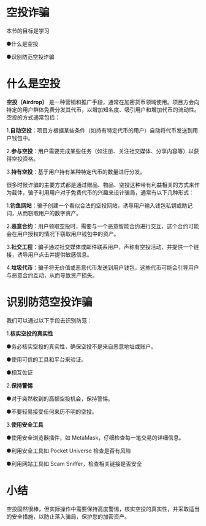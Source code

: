 # 空投诈骗

本节的目标是学习

●什么是空投

●识别防范空投诈骗

#  什么是空投

**空投（Airdrop）** 是一种营销和推广手段，通常在加密货币领域使用。项目方会向特定的用户群体免费分发其代币，以增加知名度、吸引用户和增加代币的流动性。空投的方式通常包括：

1.**自动空投**：项目方根据某些条件（如持有特定代币的用户）自动将代币发送到用户钱包中。

2.**参与空投**：用户需要完成某些任务（如注册、关注社交媒体、分享内容等）以获得空投资格。

3.**持有空投**：基于用户持有某种特定代币的数量进行分发。

很多时候诈骗的主要方式都是通过赠品、物品、空投这种带有利益相关的方式来作为载体，骗子利用用户对于免费代币的兴趣来设计骗局，通常有以下几种形式：

1.**钓鱼网站**：骗子创建一个看似合法的空投网站，诱导用户输入钱包私钥或助记词，从而窃取用户的数字资产。

2.**恶意合约**：用户领取空投时，需要与一个恶意智能合约进行交互，这个合约可能会在用户授权的情况下窃取用户钱包中的资产。

3.**社交工程**：骗子通过社交媒体或邮件联系用户，声称有空投活动，并提供一个链接，诱导用户点击并提供敏感信息。

4.**垃圾代币**：骗子将无价值或恶意代币发送到用户钱包，这些代币可能会引导用户与恶意合约互动，从而导致资产损失。

#  识别防范空投诈骗

我们可以通过以下手段去识别防范：

1.**核实空投的真实性**

●务必核实空投的真实性，确保空投不是来自恶意地址或账户。

●使用可信的工具和平台来验证。

●相互佐证

2.**保持警惕**

●对于突然收到的高额空投机会，保持警惕。

●不要轻易接受任何来历不明的空投。

3.**使用安全工具**

●使用安全浏览器插件，如 MetaMask，仔细检查每一笔交易的详细信息。

●利用安全工具如 Pocket Universe 检查是否有风险

●利用网站工具如 Scam Sniffer，检查相关链接是否安全

#  小结

空投固然很棒，但实际操作中需要保持高度警惕，核实空投的真实性，并采取适当的安全措施，以防止落入骗局，保护您的加密资产。